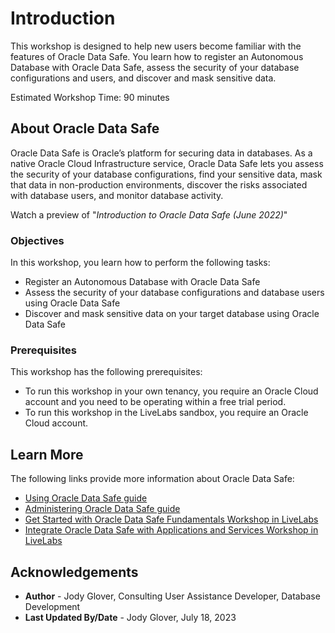 # Introduction

This workshop is designed to help new users become familiar with the features of Oracle Data Safe. You learn how to register an Autonomous Database with Oracle Data Safe, assess the security of your database configurations and users, and discover and mask sensitive data.

Estimated Workshop Time: 90 minutes

## About Oracle Data Safe

Oracle Data Safe is Oracle’s platform for securing data in databases. As a native Oracle Cloud Infrastructure service, Oracle Data Safe lets you assess the security of your database configurations, find your sensitive data, mask that data in non-production environments, discover the risks associated with database users, and monitor database activity.

Watch a preview of "*Introduction to Oracle Data Safe (June 2022)*" [](youtube:UUc26bpdFnc)

### Objectives

In this workshop, you learn how to perform the following tasks:

- Register an Autonomous Database with Oracle Data Safe
- Assess the security of your database configurations and database users using Oracle Data Safe
- Discover and mask sensitive data on your target database using Oracle Data Safe

### Prerequisites

This workshop has the following prerequisites:
- To run this workshop in your own tenancy, you require an Oracle Cloud account and you need to be operating within a free trial period.
- To run this workshop in the LiveLabs sandbox, you require an Oracle Cloud account.


## Learn More

The following links provide more information about Oracle Data Safe:

- [Using Oracle Data Safe guide](https://docs.oracle.com/en/cloud/paas/data-safe/udscs/index.html)
- [Administering Oracle Data Safe guide](https://docs.oracle.com/en/cloud/paas/data-safe/admds/index.html)
- [Get Started with Oracle Data Safe Fundamentals Workshop in LiveLabs](https://apexapps.oracle.com/pls/apex/dbpm/r/livelabs/view-workshop?wid=598)
- [Integrate Oracle Data Safe with Applications and Services Workshop in LiveLabs](https://apexapps.oracle.com/pls/apex/dbpm/r/livelabs/view-workshop?wid=3596)


## Acknowledgements

* **Author** - Jody Glover, Consulting User Assistance Developer, Database Development
* **Last Updated By/Date** - Jody Glover, July 18, 2023
